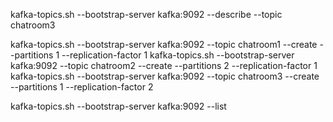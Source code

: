 kafka-topics.sh --bootstrap-server kafka:9092 --describe --topic chatroom3

kafka-topics.sh --bootstrap-server kafka:9092 --topic chatroom1 --create --partitions 1 --replication-factor 1
kafka-topics.sh --bootstrap-server kafka:9092 --topic chatroom2 --create --partitions 2 --replication-factor 1
kafka-topics.sh --bootstrap-server kafka:9092 --topic chatroom3 --create --partitions 1 --replication-factor 2

kafka-topics.sh --bootstrap-server kafka:9092 --list
